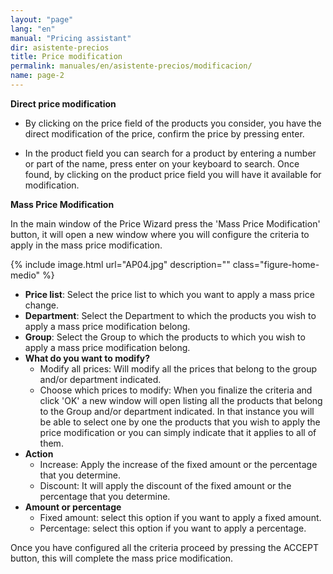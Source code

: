 ```yaml
---
layout: "page"
lang: "en"
manual: "Pricing assistant"
dir: asistente-precios
title: Price modification
permalink: manuales/en/asistente-precios/modificacion/
name: page-2
---
```


**Direct price modification**

- By clicking on the price field of the products you consider, you have the direct modification of the price, confirm the price by pressing enter. 

- In the product field you can search for a product by entering a number or part of the name, press enter on your keyboard to search. Once found, by clicking on the product price field you will have it available for modification.


**Mass Price Modification**

In the main window of the Price Wizard press the 'Mass Price Modification' button, it will open a new window where you will configure the criteria to apply in the mass price modification.

{% include image.html url="AP04.jpg" description="" class="figure-home-medio" %}


- **Price list**: Select the price list to which you want to apply a mass price change.
- **Department**: Select the Department to which the products you wish to apply a mass price modification belong.
- **Group**: Select the Group to which the products to which you wish to apply a mass price modification belong.
- **What do you want to modify?**
    - Modify all prices: Will modify all the prices that belong to the group and/or department indicated.
    - Choose which prices to modify: When you finalize the criteria and click 'OK' a new window will open listing all the products that belong to the Group and/or department indicated. In that instance you will be able to select one by one the products that you wish to apply the price modification or you can simply indicate that it applies to all of them.
- **Action**
    - Increase: Apply the increase of the fixed amount or the percentage that you determine.
    - Discount: It will apply the discount of the fixed amount or the percentage that you determine.
- **Amount or percentage**
    - Fixed amount: select this option if you want to apply a fixed amount.
    - Percentage: select this option if you want to apply a percentage.

Once you have configured all the criteria proceed by pressing the ACCEPT button, this will complete the mass price modification.


